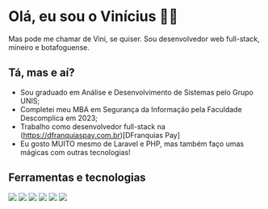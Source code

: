 # Olá, eu sou o Vinícius 👋🏻

Mas pode me chamar de Vini, se quiser. Sou desenvolvedor web full-stack, mineiro e botafoguense.

## Tá, mas e aí?

- Sou graduado em Análise e Desenvolvimento de Sistemas pelo Grupo UNIS;
- Completei meu MBA em Segurança da Informação pela Faculdade Descomplica em 2023;
- Trabalho como desenvolvedor full-stack na (https://dfranquiaspay.com.br)[DFranquias Pay]
- Eu gosto MUITO mesmo de Laravel e PHP, mas também faço umas mágicas com outras tecnologias!

## Ferramentas e tecnologias


<img loading="lazy" src="https://cdn.jsdelivr.net/gh/devicons/devicon/icons/php/php-original.svg" />
<img loading="lazy" src="https://cdn.jsdelivr.net/gh/devicons/devicon/icons/laravel/laravel-plain.svg" />
<img loading="lazy" src="https://cdn.jsdelivr.net/gh/devicons/devicon/icons/bitbucket/bitbucket-original.svg" />
<img loading="lazy" src="https://cdn.jsdelivr.net/gh/devicons/devicon/icons/redis/redis-original.svg" />
<img loading="lazy" src="https://cdn.jsdelivr.net/gh/devicons/devicon/icons/docker/docker-original.svg" />
<img loading="lazy" src="https://cdn.jsdelivr.net/gh/devicons/devicon/icons/nodejs/nodejs-original.svg" />


